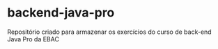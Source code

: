 # backend-java-pro
Repositório criado para armazenar os exercícios do curso de back-end Java Pro da EBAC
